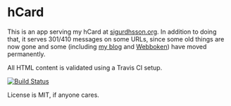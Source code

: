 # hCard

This is an app serving my hCard at [sigurdhsson.org](http://sigurdhsson.org).
In addition to doing that, it serves 301/410 messages on some URLs, since some old things are now gone and some (including [my blog](http://blog.sigurdhsson.org) and [Webboken](http://webboken.github.io)) have moved permanently.

All HTML content is validated using a Travis CI setup.

[![Build Status](https://github.com/urdh/hcard/workflows/Deploy%20to%20Vercel/badge.svg)](https://github.com/urdh/hcard/actions)

License is MIT, if anyone cares.
